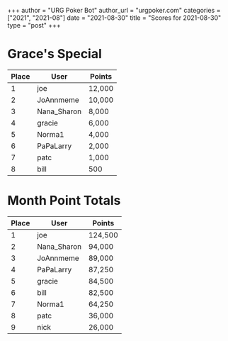 +++
author = "URG Poker Bot"
author_url = "urgpoker.com"
categories = ["2021", "2021-08"]
date = "2021-08-30"
title = "Scores for 2021-08-30"
type = "post"
+++
# Grace's Special

| Place | User | Points |
|-------|------|--------|
| 1 | joe | 12,000 |
| 2 | JoAnnmeme | 10,000 |
| 3 | Nana_Sharon | 8,000 |
| 4 | gracie | 6,000 |
| 5 | Norma1 | 4,000 |
| 6 | PaPaLarry | 2,000 |
| 7 | patc | 1,000 |
| 8 | bill | 500 |

# Month Point Totals

| Place | User | Points |
|-------|------|--------|
| 1 | joe | 124,500 |
| 2 | Nana_Sharon | 94,000 |
| 3 | JoAnnmeme | 89,000 |
| 4 | PaPaLarry | 87,250 |
| 5 | gracie | 84,500 |
| 6 | bill | 82,500 |
| 7 | Norma1 | 64,250 |
| 8 | patc | 36,000 |
| 9 | nick | 26,000 |
